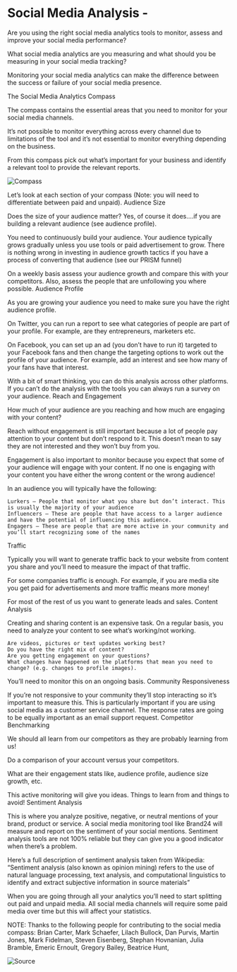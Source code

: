 # Social Media Analysis -
Are you using the right social media analytics tools to monitor, assess and improve your social media performance?

What social media analytics are you measuring and what should you be measuring in your social media tracking?

Monitoring your social media analytics can make the difference between the success or failure of your social media presence.

The Social Media Analytics Compass

The compass contains the essential areas that you need to monitor for your social media channels.

It’s not possible to monitor everything across every channel due to limitations of the tool and it’s not essential to monitor everything depending on the business.

From this compass pick out what’s important for your business and identify a relevant tool to provide the relevant reports.

![Compass](https://user-images.githubusercontent.com/21111859/39091017-c58437e0-45b9-11e8-8a48-57fc4ba15b50.jpg)


Let’s look at each section of your compass (Note: you will need to differentiate between paid and unpaid).
Audience Size

Does the size of your audience matter? Yes, of course it does….if you are building a relevant audience (see audience profile).

You need to continuously build your audience. Your audience typically grows gradually unless you use tools or paid advertisement to grow. There is nothing wrong in investing in audience growth tactics if you have a process of converting that audience (see our PRISM funnel)

On a weekly basis assess your audience growth and compare this with your competitors. Also, assess the people that are unfollowing you where possible.
Audience Profile

As you are growing your audience you need to make sure you have the right audience profile.

On Twitter, you can run a report to see what categories of people are part of your profile. For example, are they entrepreneurs, marketers etc.

On Facebook, you can set up an ad (you don’t have to run it) targeted to your Facebook fans and then change the targeting options to work out the profile of your audience. For example, add an interest and see how many of your fans have that interest.

With a bit of smart thinking, you can do this analysis across other platforms. If you can’t do the analysis with the tools you can always run a survey on your audience.
Reach and Engagement

How much of your audience are you reaching and how much are engaging with your content?

Reach without engagement is still important because a lot of people pay attention to your content but don’t respond to it. This doesn’t mean to say they are not interested and they won’t buy from you.

Engagement is also important to monitor because you expect that some of your audience will engage with your content. If no one is engaging with your content you have either the wrong content or the wrong audience!

In an audience you will typically have the following:

    Lurkers – People that monitor what you share but don’t interact. This is usually the majority of your audience
    Influencers – These are people that have access to a larger audience and have the potential of influencing this audience.
    Engagers – These are people that are more active in your community and you’ll start recognizing some of the names

Traffic

Typically you will want to generate traffic back to your website from content you share and you’ll need to measure the impact of that traffic.

For some companies traffic is enough. For example, if you are media site you get paid for advertisements and more traffic means more money!

For most of the rest of us you want to generate leads and sales.
Content Analysis

Creating and sharing content is an expensive task. On a regular basis, you need to analyze your content to see what’s working/not working.

    Are videos, pictures or text updates working best?
    Do you have the right mix of content?
    Are you getting engagement on your questions?
    What changes have happened on the platforms that mean you need to change? (e.g. changes to profile images).

You’ll need to monitor this on an ongoing basis.
Community Responsiveness

If you’re not responsive to your community they’ll stop interacting so it’s important to measure this. This is particularly important if you are using social media as a customer service channel. The response rates are going to be equally important as an email support request.
Competitor Benchmarking

We should all learn from our competitors as they are probably learning from us!

Do a comparison of your account versus your competitors.

What are their engagement stats like, audience profile, audience size growth, etc.

This active monitoring will give you ideas. Things to learn from and things to avoid!
Sentiment Analysis

This is where you analyze positive, negative, or neutral mentions of your brand, product or service. A social media monitoring tool like Brand24 will measure and report on the sentiment of your social mentions. Sentiment analysis tools are not 100% reliable but they can give you a good indicator when there’s a problem.

Here’s a full description of sentiment analysis taken from Wikipedia: “Sentiment analysis (also known as opinion mining) refers to the use of natural language processing, text analysis, and computational linguistics to identify and extract subjective information in source materials”

When you are going through all your analytics you’ll need to start splitting out paid and unpaid media. All social media channels will require some paid media over time but this will affect your statistics.

NOTE: Thanks to the following people for contributing to the social media compass: Brian Carter, Mark Schaefer, Lilach Bullock, Dan Purvis, Martin Jones, Mark Fidelman, Steven Eisenberg, Stephan Hovnanian, Julia Bramble, Emeric Ernoult, Gregory Bailey, Beatrice Hunt,

![Source](http://www.razorsocial.com/social-media-analytics-tools/) 
 

